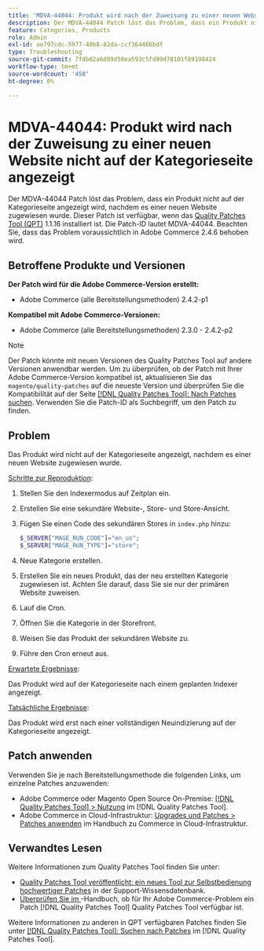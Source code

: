 ```yaml
---
title: 'MDVA-44044: Produkt wird nach der Zuweisung zu einer neuen Website nicht auf der Kategorieseite angezeigt'
description: Der MDVA-44044 Patch löst das Problem, dass ein Produkt nicht auf der Kategorieseite angezeigt wird, nachdem es einer neuen Website zugewiesen wurde. Dieser Patch ist verfügbar, wenn das [Quality Patches Tool (QPT)](https://experienceleague.adobe.com/en/docs/commerce-operations/tools/quality-patches-tool/quality-patches-tool-to-self-serve-quality-patches) 1.1.16 installiert ist. Die Patch-ID lautet MDVA-44044. Beachten Sie, dass das Problem voraussichtlich in Adobe Commerce 2.4.6 behoben wird.
feature: Categories, Products
role: Admin
exl-id: ae797cdc-5977-40b8-82da-ccf364466bdf
type: Troubleshooting
source-git-commit: 7fdb02a6d89d50ea593c5fd99d78101f89198424
workflow-type: tm+mt
source-wordcount: '458'
ht-degree: 0%

---
```


# MDVA-44044: Produkt wird nach der Zuweisung zu einer neuen Website nicht auf der Kategorieseite angezeigt

Der MDVA-44044 Patch löst das Problem, dass ein Produkt nicht auf der Kategorieseite angezeigt wird, nachdem es einer neuen Website zugewiesen wurde. Dieser Patch ist verfügbar, wenn das [Quality Patches Tool (QPT)](https://experienceleague.adobe.com/en/docs/commerce-operations/tools/quality-patches-tool/quality-patches-tool-to-self-serve-quality-patches) 1.1.16 installiert ist. Die Patch-ID lautet MDVA-44044. Beachten Sie, dass das Problem voraussichtlich in Adobe Commerce 2.4.6 behoben wird.

## Betroffene Produkte und Versionen

**Der Patch wird für die Adobe Commerce-Version erstellt:**

* Adobe Commerce (alle Bereitstellungsmethoden) 2.4.2-p1

**Kompatibel mit Adobe Commerce-Versionen:**

* Adobe Commerce (alle Bereitstellungsmethoden) 2.3.0 - 2.4.2-p2

>[!NOTE]
>
>Der Patch könnte mit neuen Versionen des Quality Patches Tool auf andere Versionen anwendbar werden. Um zu überprüfen, ob der Patch mit Ihrer Adobe Commerce-Version kompatibel ist, aktualisieren Sie das `magento/quality-patches` auf die neueste Version und überprüfen Sie die Kompatibilität auf der Seite [[!DNL Quality Patches Tool]: Nach Patches suchen](https://experienceleague.adobe.com/en/docs/commerce-operations/tools/quality-patches-tool/quality-patches-tool-to-self-serve-quality-patches). Verwenden Sie die Patch-ID als Suchbegriff, um den Patch zu finden.

## Problem

Das Produkt wird nicht auf der Kategorieseite angezeigt, nachdem es einer neuen Website zugewiesen wurde.

<u>Schritte zur Reproduktion</u>:

1. Stellen Sie den Indexermodus auf Zeitplan ein.
1. Erstellen Sie eine sekundäre Website-, Store- und Store-Ansicht.
1. Fügen Sie einen Code des sekundären Stores in `index.php` hinzu:

   ```php
   $_SERVER["MAGE_RUN_CODE"]="en_us";
   $_SERVER["MAGE_RUN_TYPE"]="store";
   ```

1. Neue Kategorie erstellen.
1. Erstellen Sie ein neues Produkt, das der neu erstellten Kategorie zugewiesen ist. Achten Sie darauf, dass Sie sie nur der primären Website zuweisen.
1. Lauf die Cron.
1. Öffnen Sie die Kategorie in der Storefront.
1. Weisen Sie das Produkt der sekundären Website zu.
1. Führe den Cron erneut aus.

<u>Erwartete Ergebnisse</u>:

Das Produkt wird auf der Kategorieseite nach einem geplanten Indexer angezeigt.

<u>Tatsächliche Ergebnisse</u>:

Das Produkt wird erst nach einer vollständigen Neuindizierung auf der Kategorieseite angezeigt.

## Patch anwenden

Verwenden Sie je nach Bereitstellungsmethode die folgenden Links, um einzelne Patches anzuwenden:

* Adobe Commerce oder Magento Open Source On-Premise: [[!DNL Quality Patches Tool] > Nutzung](/help/tools/quality-patches-tool/usage.md) im [!DNL Quality Patches Tool].
* Adobe Commerce in Cloud-Infrastruktur: [Upgrades und Patches > Patches anwenden](https://experienceleague.adobe.com/docs/commerce-cloud-service/user-guide/develop/upgrade/apply-patches.html) im Handbuch zu Commerce in Cloud-Infrastruktur.

## Verwandtes Lesen

Weitere Informationen zum Quality Patches Tool finden Sie unter:

* [Quality Patches Tool veröffentlicht: ein neues Tool zur Selbstbedienung hochwertiger Patches](https://experienceleague.adobe.com/en/docs/commerce-operations/tools/quality-patches-tool/quality-patches-tool-to-self-serve-quality-patches) in der Support-Wissensdatenbank.
* [Überprüfen Sie im ](/help/tools/quality-patches-tool/patches-available-in-qpt/check-patch-for-magento-issue-with-magento-quality-patches.md)-Handbuch, ob für Ihr Adobe Commerce-Problem ein Patch [!DNL Quality Patches Tool] Quality Patches Tool verfügbar ist.

Weitere Informationen zu anderen in QPT verfügbaren Patches finden Sie unter [[!DNL Quality Patches Tool]: Suchen nach Patches](https://experienceleague.adobe.com/tools/commerce-quality-patches/index.html) im [!DNL Quality Patches Tool].
